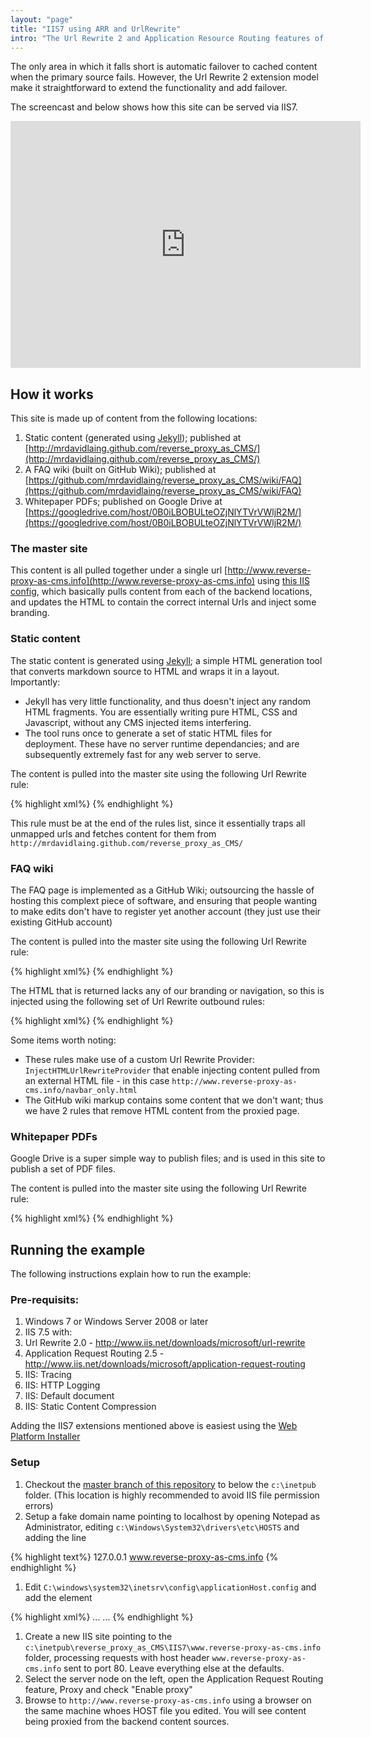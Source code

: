```yaml
---
layout: "page"
title: "IIS7 using ARR and UrlRewrite"
intro: "The Url Rewrite 2 and Application Resource Routing features of IIS7+ make it a credible reverse proxy."
---
```


The only area in which it falls short is automatic failover to cached content when the primary source fails.
However, the Url Rewrite 2 extension model make it straightforward to extend the functionality and add failover.

The screencast and below shows how this site can be served via IIS7.

<iframe src="https://cityindex.viewscreencasts.com/embed/2a77b29eeff04af19f2fa02c876758dc" width="560" height="395" frameborder="0"></iframe>

## How it works

This site is made up of content from the following locations:

1. Static content (generated using [Jekyll](http://jekyllrb.com/)); published at [http://mrdavidlaing.github.com/reverse_proxy_as_CMS/](http://mrdavidlaing.github.com/reverse_proxy_as_CMS/)
1. A FAQ wiki (built on GitHub Wiki); published at [https://github.com/mrdavidlaing/reverse_proxy_as_CMS/wiki/FAQ](https://github.com/mrdavidlaing/reverse_proxy_as_CMS/wiki/FAQ)
1. Whitepaper PDFs; published on Google Drive at [https://googledrive.com/host/0B0iLBOBULteOZjNlYTVrVWljR2M/](https://googledrive.com/host/0B0iLBOBULteOZjNlYTVrVWljR2M/)

### The master site
This content is all pulled together under a single url [http://www.reverse-proxy-as-cms.info](http://www.reverse-proxy-as-cms.info) using [this IIS config](https://github.com/mrdavidlaing/reverse_proxy_as_CMS/blob/master/IIS7/www.reverse-proxy-as-cms.info/Web.config), which basically pulls content from each of the backend locations, and updates the HTML to contain the correct internal Urls and inject some branding.

### Static content
The static content is generated using [Jekyll](http://jekyllrb.com/); a simple HTML generation tool that converts markdown source to HTML and wraps it in a layout.  Importantly:

* Jekyll has very little functionality, and thus doesn't inject any random HTML fragments.  You are essentially writing pure HTML, CSS and Javascript, without any CMS injected items interfering.
* The tool runs once to generate a set of static HTML files for deployment. These have no server runtime dependancies; and are subsequently extremely fast for any web server to serve.

The content is pulled into the master site using the following Url Rewrite rule:

{% highlight xml%}
  <rule name="Route the http requests for /" stopProcessing="true">
    <match url="^(.*)" />
    <conditions logicalGrouping="MatchAll" trackAllCaptures="false" />
    <action type="Rewrite" url="http://mrdavidlaing.github.com/reverse_proxy_as_CMS/{R:1}" logRewrittenUrl="true" />
    <serverVariables>
      <set name="HTTP_ACCEPT_ENCODING" value="" />
    </serverVariables>
  </rule>
{% endhighlight %}

This rule must be at the end of the rules list, since it essentially traps all unmapped urls and fetches content for them from `http://mrdavidlaing.github.com/reverse_proxy_as_CMS/`

### FAQ wiki
The FAQ page is implemented as a GitHub Wiki; outsourcing the hassle of hosting this complext piece of software, and ensuring that people wanting to make edits don't have to register yet another account (they just use their existing GitHub account)

The content is pulled into the master site using the following Url Rewrite rule:

{% highlight xml%}
<rule name="Route the http requests for /wiki to GitHub wiki" stopProcessing="true">
  <match url="^/?wiki(.*)" />
  <conditions logicalGrouping="MatchAll" trackAllCaptures="false" />
  <action type="Rewrite" url="https://github.com/mrdavidlaing/reverse_proxy_as_CMS/wiki{R:1}" logRewrittenUrl="true" />
  <serverVariables>
  	<set name="HTTP_ACCEPT_ENCODING" value="" />
  </serverVariables>
</rule>
{% endhighlight %}

The HTML that is returned lacks any of our branding or navigation, so this is injected using the following set of Url Rewrite outbound rules:

{% highlight xml%}
<rule name="Replace Github Wiki nav with our nav" preCondition="IsHTML" enabled="true">
  <match pattern="&lt;div class=&quot;header(\s|.)*&lt;div class=&quot;tabnav&quot;&gt;" />
  <action type="Rewrite" value="{InjectHTMLUrlRewriteProvider:http://www.reverse-proxy-as-cms.info/navbar_only.html} &lt;div class=&quot;tabnav&quot;&gt;" /> 
</rule>
<rule name="Fix Github Wiki wrapper hack" preCondition="IsHTML" enabled="true">
  <match pattern="&lt;div id=&quot;wrapper&quot;" />
  <action type="Rewrite" value="&lt;div id=&quot;wrapper&quot; style=&quot;min-height:auto; margin-bottom:auto;&quot;" /> 
</rule>
<rule name="Replace Github Wiki footer" preCondition="IsHTML" enabled="true">
  <match pattern="&lt;!-- footer --&gt;(\s|.)*&lt;!-- /.#footer --&gt;" />
  <action type="Rewrite" value="&lt;!-- footer removed --&gt;" /> 
</rule>
{% endhighlight %}

Some items worth noting:

* These rules make use of a custom Url Rewrite Provider: `InjectHTMLUrlRewriteProvider` that enable injecting content pulled from an external HTML file - in this case `http://www.reverse-proxy-as-cms.info/navbar_only.html`
* The GitHub wiki markup contains some content that we don't want; thus we have 2 rules that remove HTML content from the proxied page.

### Whitepaper PDFs
Google Drive is a super simple way to publish files; and is used in this site to publish a set of PDF files.

The content is pulled into the master site using the following Url Rewrite rule:

{% highlight xml%}
<rule name="Route the http requests for /whitepapers" stopProcessing="true">
  <match url="^/?whitepapers/(.*)" />
  <conditions logicalGrouping="MatchAll" trackAllCaptures="false" />
  <action type="Rewrite" url="https://googledrive.com/host/0B0iLBOBULteOZjNlYTVrVWljR2M/{R:1}" logRewrittenUrl="true" />
  <serverVariables>
  	<set name="HTTP_ACCEPT_ENCODING" value="" />
  </serverVariables>
</rule>
{% endhighlight %}


## Running the example
The following instructions explain how to run the example:

### Pre-requisits:

1.  Windows 7 or Windows Server 2008 or later
1.  IIS 7.5 with:
  1. Url Rewrite 2.0 - http://www.iis.net/downloads/microsoft/url-rewrite
  1. Application Request Routing 2.5 - http://www.iis.net/downloads/microsoft/application-request-routing 
  1. IIS: Tracing
  1. IIS: HTTP Logging
  1. IIS: Default document
  1. IIS: Static Content Compression
  
Adding the IIS7 extensions mentioned above is easiest using the [Web Platform Installer](http://www.microsoft.com/web/downloads/platform.aspx)

### Setup

1.  Checkout the [master branch of this repository](https://github.com/mrdavidlaing/reverse_proxy_as_CMS) to below the `c:\inetpub` folder.  (This location is highly recommended to avoid IIS file permission errors)
1.  Setup a fake domain name pointing to localhost by opening Notepad as Administrator,  editing `c:\Windows\System32\drivers\etc\HOSTS` and adding the line

{% highlight text%}
127.0.0.1       www.reverse-proxy-as-cms.info
{% endhighlight %}

1.  Edit `C:\windows\system32\inetsrv\config\applicationHost.config` and add the element

{% highlight xml%}
<rewrite>
...
  <allowedServerVariables>
    <add name="HTTP_ACCEPT_ENCODING" />
  </allowedServerVariables>
...
{% endhighlight %}

1.  Create a new IIS site pointing to the `c:\inetpub\reverse_proxy_as_CMS\IIS7\www.reverse-proxy-as-cms.info` folder, processing requests with host header `www.reverse-proxy-as-cms.info` sent to port 80.  Leave everything else at the defaults.
1.  Select the server node on the left, open the Application Request Routing feature, Proxy and check "Enable proxy"
1.  Browse to `http://www.reverse-proxy-as-cms.info` using a browser on the same machine whoes HOST file you edited.  You will see content being proxied from the backend content sources.


